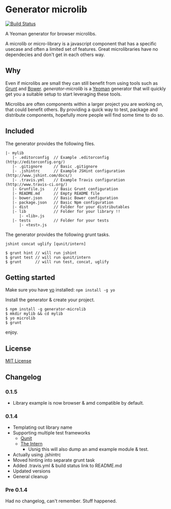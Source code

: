 # Generator microlib

[![Build Status](https://secure.travis-ci.org/asbjornenge/generator-microlib.png?branch=master)](http://travis-ci.org/asbjornenge/generator-microlib)

A Yeoman generator for browser microlibs.

A microlib or micro-library is a javascript component that has a specific usecase and often a limited set of features. Great microlibraries have no dependecies and don't get in each others way.

## Why

Even if microlibs are small they can still benefit from using tools such as [Grunt](http://gruntjs.com/) and [Bower](http://bower.io/). *generator-microlib* is a [Yeoman](http://yeoman.io/) generator that will quickly get you a suitable setup to start leveraging these tools.

Microlibs are often components within a larger project you are working on, that could benefit others. By providing a quick way to test, package and distribute components, hopefully more people will find some time to do so.

## Included

The generator provides the following files.

	|- mylib
	   |- .editorconfig  // Example .editorconfig (http://editorconfig.org/)
	   |- .gitignore     // Basic .gitignore
	   |- .jshintrc      // Example JSHint configuration (http://www.jshint.com/docs/)
	   |- .travis.yml    // Example Travis configuration (http://www.travis-ci.org/)
	   |- Grunfile.js    // Basic Grunt configuration
	   |- README.md      // Empty README file
	   |- bower.json     // Basic Bower configuration
	   |- package.json   // Basic Npm configuration
	   |- dist           // Folder for your distributables
	   |- lib            // Folder for your library !!
          |- <lib>.js
	   |- tests          // Folder for your tests
          |- <test>.js

The generator provides the following grunt tasks.

	jshint concat uglify [qunit/intern]

	$ grunt hint // will run jshint
	$ grunt test // will run qunit/intern
	$ grunt      // will run test, concat, uglify

## Getting started

Make sure you have [yo](https://github.com/yeoman/yo) installed: `npm install -g yo`

Install the generator & create your project.

	$ npm install -g generator-microlib
	$ mkdir mylib && cd mylib
	$ yo microlib
	$ grunt

enjoy.

## License
[MIT License](http://en.wikipedia.org/wiki/MIT_License)

## Changelog

### 0.1.5

* Library example is now browser & amd compatible by default.

### 0.1.4

* Templating out library name
* Supporting multiple test frameworks
	* [Qunit](http://qunitjs.com/)
	* [The Intern](http://theintern.io)
		* Usnig this will also dump an amd example module & test.
* Actually using .jshintrc
* Moved hinting into separate grunt task
* Added .travis.yml & build status link to README.md
* Updated versions
* General cleanup

### Pre 0.1.4

Had no changelog, can't remember. Stuff happened.
